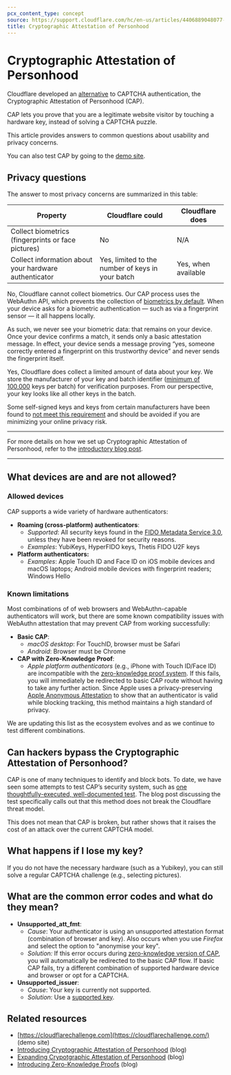 ```yaml
---
pcx_content_type: concept
source: https://support.cloudflare.com/hc/en-us/articles/4406889048077-FAQs-for-Cryptographic-Attestation-of-Personhood
title: Cryptographic Attestation of Personhood
---
```


# Cryptographic Attestation of Personhood

Cloudflare developed an [alternative](https://blog.cloudflare.com/introducing-cryptographic-attestation-of-personhood/) to CAPTCHA authentication, the Cryptographic Attestation of Personhood (CAP).

CAP lets you prove that you are a legitimate website visitor by touching a hardware key, instead of solving a CAPTCHA puzzle.

This article provides answers to common questions about usability and privacy concerns.

You can also test CAP by going to the [demo site](https://cloudflarechallenge.com/).

## Privacy questions

The answer to most privacy concerns are summarized in this table:

| Property | Cloudflare could | Cloudflare does |
| --- | --- | --- |
| Collect biometrics (fingerprints or face pictures) | No | N/A |
| Collect information about your hardware authenticator | Yes, limited to the number of keys in your batch | Yes, when available |

No, Cloudflare cannot collect biometrics. Our CAP process uses the WebAuthn API, which prevents the collection of [biometrics by default](https://www.w3.org/TR/webauthn-2/#sctn-biometric-privacy). When your device asks for a biometric authentication — such as via a fingerprint sensor — it all happens locally. 

As such, we never see your biometric data: that remains on your device. Once your device confirms a match, it sends only a basic attestation message. In effect, your device sends a message proving “yes, someone correctly entered a fingerprint on this trustworthy device” and never sends the fingerprint itself.

Yes, Cloudflare does collect a limited amount of data about your key. We store the manufacturer of your key and batch identifier ([minimum of 100,000](https://fidoalliance.org/specs/fido-uaf-v1.1-ps-20170202/fido-uaf-protocol-v1.1-ps-20170202.html#full-basic-attestation) keys per batch) for verification purposes. From our perspective, your key looks like all other keys in the batch.

Some self-signed keys and keys from certain manufacturers have been found to [not meet this requirement](https://www.chromium.org/security-keys) and should be avoided if you are minimizing your online privacy risk.

---

For more details on how we set up Cryptographic Attestation of Personhood, refer to the [introductory blog post](https://blog.cloudflare.com/introducing-cryptographic-attestation-of-personhood/).

---

## What devices are and are not allowed?

### Allowed devices

CAP supports a wide variety of hardware authenticators:

-   **Roaming (cross-platform) authenticators**:
    -   _Supported_: All security keys found in the [FIDO Metadata Service 3.0](https://fidoalliance.org/metadata/), unless they have been revoked for security reasons.
    -   _Examples_: YubiKeys, HyperFIDO keys, Thetis FIDO U2F keys
-   **Platform authenticators:**
    -   _Examples_: Apple Touch ID and Face ID on iOS mobile devices and macOS laptops; Android mobile devices with fingerprint readers; Windows Hello

### Known limitations

Most combinations of of web browsers and WebAuthn-capable authenticators will work, but there are some known compatibility issues with WebAuthn attestation that may prevent CAP from working successfully:

-   **Basic CAP**:
    -   _macOS desktop_: For TouchID, browser must be Safari
    -   _Android_: Browser must be Chrome
-   **CAP with Zero-Knowledge Proof**:
    -   _Apple platform authenticators_ (e.g., iPhone with Touch ID/Face ID) are incompatible with the [zero-knowledge proof system](https://blog.cloudflare.com/introducing-zero-knowledge-proofs-for-private-web-attestation-with-cross-multi-vendor-hardware/). If this fails, you will immediately be redirected to basic CAP route without having to take any further action. Since Apple uses a privacy-preserving [Apple Anonymous Attestation](https://www.w3.org/TR/webauthn/#sctn-apple-anonymous-attestation) to show that an authenticator is valid while blocking tracking, this method maintains a high standard of privacy.

We are updating this list as the ecosystem evolves and as we continue to test different combinations.

## Can hackers bypass the Cryptographic Attestation of Personhood?

CAP is one of many techniques to identify and block bots. To date, we have seen some attempts to test CAP’s security system, such as [one thoughtfully-executed, well-documented test](https://betterappsec.com/building-a-webauthn-click-farm-are-captchas-obsolete-bfab07bb798c). The blog post discussing the test specifically calls out that this method does not break the Cloudflare threat model.

This does not mean that CAP is broken, but rather shows that it raises the cost of an attack over the current CAPTCHA model.

## What happens if I lose my key?

If you do not have the necessary hardware (such as a Yubikey), you can still solve a regular CAPTCHA challenge (e.g., selecting pictures).

## What are the common error codes and what do they mean?

-   **Unsupported\_att\_fmt**:
    -   _Cause_: Your authenticator is using an unsupported attestation format (combination of browser and key). Also occurs when you use _Firefox_ and select the option to "anonymise your key".
    -   _Solution:_ If this error occurs during [zero-knowledge version of CAP](https://blog.cloudflare.com/introducing-zero-knowledge-proofs-for-private-web-attestation-with-cross-multi-vendor-hardware/), you will automatically be redirected to the basic CAP flow. If basic CAP fails, try a different combination of supported hardware device and browser or opt for a CAPTCHA.
-   **Unsupported\_issuer**:
    -   _Cause_: Your key is currently not supported.
    -   _Solution_: Use a [supported key](#allowed-devices).

## Related resources

-   [https://cloudflarechallenge.com](https://cloudflarechallenge.com/) (demo site)
-   [Introducing Cryptographic Attestation of Personhood](https://blog.cloudflare.com/introducing-cryptographic-attestation-of-personhood/) (blog)
-   [Expanding Crypotgraphic Attestation of Personhood](https://blog.cloudflare.com/cap-expands-support/) (blog)
-   [Introducing Zero-Knowledge Proofs](https://blog.cloudflare.com/introducing-zero-knowledge-proofs-for-private-web-attestation-with-cross-multi-vendor-hardware/) (blog)
